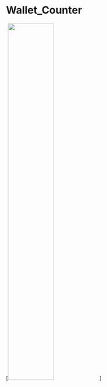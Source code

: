 # Wallet_Counter
[<img src="https://github.com/JoaoAssalim/Wallet_Counter/blob/main/wallet.mp4<VIDEO ID>/maxresdefault.jpg" width="50%">]

